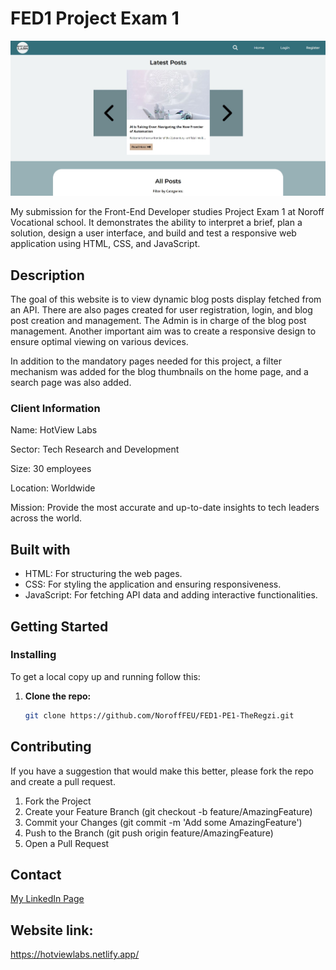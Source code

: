 # FED1 Project Exam 1

![Website image](images/website-img.JPG)

My submission for the Front-End Developer studies Project Exam 1 at Noroff Vocational school. It demonstrates the ability to interpret a brief, plan a solution, design a user interface, and build and test a responsive web application using HTML, CSS, and JavaScript.

## Description

The goal of this website is to view dynamic blog posts display fetched from an API. There are also pages created for user registration, login, and blog post creation and management. The Admin is in charge of the blog post management. Another important aim was to create a responsive design to ensure optimal viewing on various devices.

In addition to the mandatory pages needed for this project, a filter mechanism was added for the blog thumbnails on the home page, and a search page was also added. 

### Client Information

Name: HotView Labs

Sector: Tech Research and Development

Size: 30 employees

Location: Worldwide

Mission: Provide the most accurate and up-to-date insights to tech leaders across the world.

## Built with

- HTML: For structuring the web pages.
- CSS: For styling the application and ensuring responsiveness.
- JavaScript: For fetching API data and adding interactive functionalities.

## Getting Started
### Installing

To get a local copy up and running follow this:

1. **Clone the repo:**
   ```bash
   git clone https://github.com/NoroffFEU/FED1-PE1-TheRegzi.git

## Contributing

If you have a suggestion that would make this better, please fork the repo and create a pull request.

1. Fork the Project
2. Create your Feature Branch (git checkout -b feature/AmazingFeature)
3. Commit your Changes (git commit -m 'Add some AmazingFeature')
4. Push to the Branch (git push origin feature/AmazingFeature)
5. Open a Pull Request

## Contact

[My LinkedIn Page](https://www.linkedin.com/in/regine-dille-kornbakk-aa0a7b288/)

## Website link:

https://hotviewlabs.netlify.app/